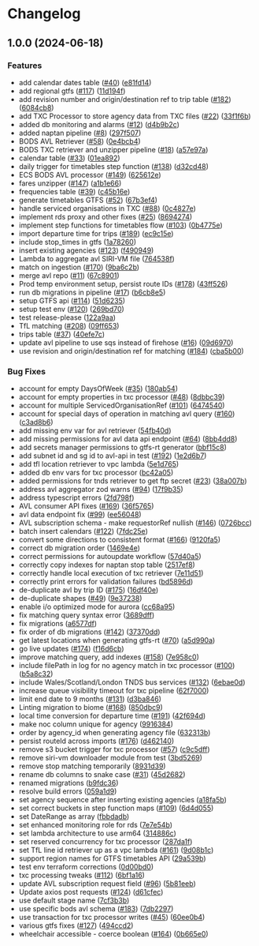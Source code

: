 # Changelog

## 1.0.0 (2024-06-18)


### Features

* add calendar dates table ([#40](https://github.com/Department-for-Transport-Disruptions/bods-integrated-data/issues/40)) ([e81fd14](https://github.com/Department-for-Transport-Disruptions/bods-integrated-data/commit/e81fd143b13b4c9781ed9f277d7fc986364a5331))
* add regional gtfs ([#117](https://github.com/Department-for-Transport-Disruptions/bods-integrated-data/issues/117)) ([11d194f](https://github.com/Department-for-Transport-Disruptions/bods-integrated-data/commit/11d194f13f3330012e504ac2ed549883f71a9e25))
* add revision number and origin/destination ref to trip table ([#182](https://github.com/Department-for-Transport-Disruptions/bods-integrated-data/issues/182)) ([6084cb8](https://github.com/Department-for-Transport-Disruptions/bods-integrated-data/commit/6084cb8905ed64e8f4b37cf3973bc3f9eb1e7569))
* add TXC Processor to store agency data from TXC files ([#22](https://github.com/Department-for-Transport-Disruptions/bods-integrated-data/issues/22)) ([33f1f6b](https://github.com/Department-for-Transport-Disruptions/bods-integrated-data/commit/33f1f6bbd43093b5c211ffdb60fa9b28dee690f0))
* added db monitoring and alarms ([#12](https://github.com/Department-for-Transport-Disruptions/bods-integrated-data/issues/12)) ([d4b9b2c](https://github.com/Department-for-Transport-Disruptions/bods-integrated-data/commit/d4b9b2c74ba3e7ce19c111b316fe4188472bd27b))
* added naptan pipeline ([#8](https://github.com/Department-for-Transport-Disruptions/bods-integrated-data/issues/8)) ([297f507](https://github.com/Department-for-Transport-Disruptions/bods-integrated-data/commit/297f5072a518e6aeafe0fbdd7a694ea3eff6f42f))
* BODS AVL Retriever ([#58](https://github.com/Department-for-Transport-Disruptions/bods-integrated-data/issues/58)) ([0e4bcb4](https://github.com/Department-for-Transport-Disruptions/bods-integrated-data/commit/0e4bcb42b9e483f7d2c30ccb8de2ad33dae590b6))
* BODS TXC retriever and unzipper pipeline ([#18](https://github.com/Department-for-Transport-Disruptions/bods-integrated-data/issues/18)) ([a57e97a](https://github.com/Department-for-Transport-Disruptions/bods-integrated-data/commit/a57e97a0c5dbd176838ee72ca16f659e2e493cef))
* calendar table ([#33](https://github.com/Department-for-Transport-Disruptions/bods-integrated-data/issues/33)) ([01ea892](https://github.com/Department-for-Transport-Disruptions/bods-integrated-data/commit/01ea892d2c7d0af9249d2bd9d15e272dd3e6dbb3))
* daily trigger for timetables step function ([#138](https://github.com/Department-for-Transport-Disruptions/bods-integrated-data/issues/138)) ([d32cd48](https://github.com/Department-for-Transport-Disruptions/bods-integrated-data/commit/d32cd4891d54fb002a4a6940510c2bd01fabb278))
* ECS BODS AVL processor ([#149](https://github.com/Department-for-Transport-Disruptions/bods-integrated-data/issues/149)) ([625612e](https://github.com/Department-for-Transport-Disruptions/bods-integrated-data/commit/625612edaed06c4143bce5fe61da068cad756f1d))
* fares unzipper ([#147](https://github.com/Department-for-Transport-Disruptions/bods-integrated-data/issues/147)) ([a1b1e66](https://github.com/Department-for-Transport-Disruptions/bods-integrated-data/commit/a1b1e66eeabbb48e57c3db2e40177cae35fbdafe))
* frequencies table ([#39](https://github.com/Department-for-Transport-Disruptions/bods-integrated-data/issues/39)) ([c45b16e](https://github.com/Department-for-Transport-Disruptions/bods-integrated-data/commit/c45b16ec2a189b3c0428e0d8593c2a035d1e0910))
* generate timetables GTFS ([#52](https://github.com/Department-for-Transport-Disruptions/bods-integrated-data/issues/52)) ([67b3ef4](https://github.com/Department-for-Transport-Disruptions/bods-integrated-data/commit/67b3ef45c2e199b8722375186007989e66d5328b))
* handle serviced organisations in TXC ([#88](https://github.com/Department-for-Transport-Disruptions/bods-integrated-data/issues/88)) ([0c4827e](https://github.com/Department-for-Transport-Disruptions/bods-integrated-data/commit/0c4827e4e13c5aa7566e166d0237e1f4d37790ab))
* implement rds proxy and other fixes ([#25](https://github.com/Department-for-Transport-Disruptions/bods-integrated-data/issues/25)) ([8694274](https://github.com/Department-for-Transport-Disruptions/bods-integrated-data/commit/8694274df8e434a687bf50702eabd56b11893f2a))
* implement step functions for timetables flow ([#103](https://github.com/Department-for-Transport-Disruptions/bods-integrated-data/issues/103)) ([0b4775e](https://github.com/Department-for-Transport-Disruptions/bods-integrated-data/commit/0b4775e53d4c0243b3bc897a24b4260848459973))
* import departure time for trips ([#189](https://github.com/Department-for-Transport-Disruptions/bods-integrated-data/issues/189)) ([ec9c15e](https://github.com/Department-for-Transport-Disruptions/bods-integrated-data/commit/ec9c15ed0b6e13a659246ad21def434bfddd5792))
* include stop_times in gtfs ([1a78260](https://github.com/Department-for-Transport-Disruptions/bods-integrated-data/commit/1a7826049061b319110005f1e0c56292bf7d523f))
* insert existing agencies ([#123](https://github.com/Department-for-Transport-Disruptions/bods-integrated-data/issues/123)) ([f490949](https://github.com/Department-for-Transport-Disruptions/bods-integrated-data/commit/f490949c8f2efc55bf8ffb543d6e32ebe1bfa34f))
* Lambda to aggregate avl SIRI-VM file ([764538f](https://github.com/Department-for-Transport-Disruptions/bods-integrated-data/commit/764538f117a79a3ecbc89b376ccb42593b53b723))
* match on ingestion ([#170](https://github.com/Department-for-Transport-Disruptions/bods-integrated-data/issues/170)) ([9ba6c2b](https://github.com/Department-for-Transport-Disruptions/bods-integrated-data/commit/9ba6c2b7ed3eb636abd2b64ec6525b7959dc62c8))
* merge avl repo ([#11](https://github.com/Department-for-Transport-Disruptions/bods-integrated-data/issues/11)) ([67c8901](https://github.com/Department-for-Transport-Disruptions/bods-integrated-data/commit/67c890127b57bc0ff47bb66a23be32aa83fec01f))
* Prod temp environment setup, persist route IDs ([#178](https://github.com/Department-for-Transport-Disruptions/bods-integrated-data/issues/178)) ([43ff526](https://github.com/Department-for-Transport-Disruptions/bods-integrated-data/commit/43ff5269c6ff7b8527ea1ba8622973cbb9f2a262))
* run db migrations in pipeline ([#17](https://github.com/Department-for-Transport-Disruptions/bods-integrated-data/issues/17)) ([b6cb8e5](https://github.com/Department-for-Transport-Disruptions/bods-integrated-data/commit/b6cb8e5157a8e84f46bc90ac335771c03cd4ca3c))
* setup GTFS api ([#114](https://github.com/Department-for-Transport-Disruptions/bods-integrated-data/issues/114)) ([51d6235](https://github.com/Department-for-Transport-Disruptions/bods-integrated-data/commit/51d6235a048a53d7dffe0165c1270f1da0c2caa2))
* setup test env ([#120](https://github.com/Department-for-Transport-Disruptions/bods-integrated-data/issues/120)) ([269bd70](https://github.com/Department-for-Transport-Disruptions/bods-integrated-data/commit/269bd70a4c3addfca88a78ff86f8b0c81839347f))
* test release-please ([122a9aa](https://github.com/Department-for-Transport-Disruptions/bods-integrated-data/commit/122a9aa348441ad6d571ac9dae006963a7879f68))
* TfL matching ([#208](https://github.com/Department-for-Transport-Disruptions/bods-integrated-data/issues/208)) ([09ff653](https://github.com/Department-for-Transport-Disruptions/bods-integrated-data/commit/09ff653b52eb41befa4cde7e90b522eadf3fc503))
* trips table ([#37](https://github.com/Department-for-Transport-Disruptions/bods-integrated-data/issues/37)) ([40efe7c](https://github.com/Department-for-Transport-Disruptions/bods-integrated-data/commit/40efe7ce137afbaec7600b4be33a700a69588ea2))
* update avl pipeline to use sqs instead of firehose ([#16](https://github.com/Department-for-Transport-Disruptions/bods-integrated-data/issues/16)) ([09d6970](https://github.com/Department-for-Transport-Disruptions/bods-integrated-data/commit/09d697017b85ae953a8855036d2893b123b8e02f))
* use revision and origin/destination ref for matching ([#184](https://github.com/Department-for-Transport-Disruptions/bods-integrated-data/issues/184)) ([cba5b00](https://github.com/Department-for-Transport-Disruptions/bods-integrated-data/commit/cba5b0006f61740d0620b17e0d8b484567851fbb))


### Bug Fixes

* account for empty DaysOfWeek ([#35](https://github.com/Department-for-Transport-Disruptions/bods-integrated-data/issues/35)) ([180ab54](https://github.com/Department-for-Transport-Disruptions/bods-integrated-data/commit/180ab54a06ab03c5114d60a1257b015dc1cdd1fd))
* account for empty properties in txc processor ([#48](https://github.com/Department-for-Transport-Disruptions/bods-integrated-data/issues/48)) ([8dbbc39](https://github.com/Department-for-Transport-Disruptions/bods-integrated-data/commit/8dbbc39394fceaf6b456b1343cb7f6e5ca33ef83))
* account for multiple ServicedOrganisationRef ([#101](https://github.com/Department-for-Transport-Disruptions/bods-integrated-data/issues/101)) ([6474540](https://github.com/Department-for-Transport-Disruptions/bods-integrated-data/commit/647454022cf88bb82b2b5c119b7f1fc60202c56f))
* account for special days of operation in matching avl query ([#160](https://github.com/Department-for-Transport-Disruptions/bods-integrated-data/issues/160)) ([c3ad8b6](https://github.com/Department-for-Transport-Disruptions/bods-integrated-data/commit/c3ad8b63b3b9a1d9121cd806c07ce6f290f890bb))
* add missing env var for avl retriever ([54fb40d](https://github.com/Department-for-Transport-Disruptions/bods-integrated-data/commit/54fb40d056a7f1da2af75340ce04bc4f840a0941))
* add missing permissions for avl data api endpoint ([#64](https://github.com/Department-for-Transport-Disruptions/bods-integrated-data/issues/64)) ([8bb4dd8](https://github.com/Department-for-Transport-Disruptions/bods-integrated-data/commit/8bb4dd853dc25ace8dfddee9f01a687adcbabbee))
* add secrets manager permissions to gtfs-rt generator ([bbf15c8](https://github.com/Department-for-Transport-Disruptions/bods-integrated-data/commit/bbf15c8c86505e8d1d4a1614983668ab9893b7e2))
* add subnet id and sg id to avl-api in test ([#192](https://github.com/Department-for-Transport-Disruptions/bods-integrated-data/issues/192)) ([1e2d6b7](https://github.com/Department-for-Transport-Disruptions/bods-integrated-data/commit/1e2d6b7187345ee80f88d43bd477faedfb0c8620))
* add tfl location retriever to vpc lambda ([5e1d765](https://github.com/Department-for-Transport-Disruptions/bods-integrated-data/commit/5e1d7650260d03673c2f0e73b98f8c8fe2e891ef))
* added db env vars for txc processor ([bc42a05](https://github.com/Department-for-Transport-Disruptions/bods-integrated-data/commit/bc42a055e932327d680db5fd265556ce221c59b9))
* added permissions for tnds retriever to get ftp secret ([#23](https://github.com/Department-for-Transport-Disruptions/bods-integrated-data/issues/23)) ([38a007b](https://github.com/Department-for-Transport-Disruptions/bods-integrated-data/commit/38a007b7c507b661a17bbd477e7c373337e293c2))
* address avl aggregator zod warns ([#94](https://github.com/Department-for-Transport-Disruptions/bods-integrated-data/issues/94)) ([17f9b35](https://github.com/Department-for-Transport-Disruptions/bods-integrated-data/commit/17f9b35c129a67e74d4e9b02cb531d565294933b))
* address typescript errors ([2fd798f](https://github.com/Department-for-Transport-Disruptions/bods-integrated-data/commit/2fd798f72c549ecf4dbe4ad978ab2ddc0bda99f4))
* AVL consumer API fixes ([#169](https://github.com/Department-for-Transport-Disruptions/bods-integrated-data/issues/169)) ([36f5765](https://github.com/Department-for-Transport-Disruptions/bods-integrated-data/commit/36f5765ec08c365387db1d4e93473d35c4231ee7))
* avl data endpoint fix ([#99](https://github.com/Department-for-Transport-Disruptions/bods-integrated-data/issues/99)) ([ee56048](https://github.com/Department-for-Transport-Disruptions/bods-integrated-data/commit/ee560483c6aba7a2002b778a4f6cc90328dd01ae))
* AVL subscription schema - make requestorRef nullish ([#146](https://github.com/Department-for-Transport-Disruptions/bods-integrated-data/issues/146)) ([0726bcc](https://github.com/Department-for-Transport-Disruptions/bods-integrated-data/commit/0726bcce18e95ae8e61c9ff7fb7b08ecc95fd7cb))
* batch insert calendars ([#122](https://github.com/Department-for-Transport-Disruptions/bods-integrated-data/issues/122)) ([7fdc25e](https://github.com/Department-for-Transport-Disruptions/bods-integrated-data/commit/7fdc25e150c070643706d3a50081dd0cf07dbf63))
* convert some directions to consistent format ([#166](https://github.com/Department-for-Transport-Disruptions/bods-integrated-data/issues/166)) ([9120fa5](https://github.com/Department-for-Transport-Disruptions/bods-integrated-data/commit/9120fa5d02f045c3d73f773ab248f8c6b33f2457))
* correct db migration order ([1469e4e](https://github.com/Department-for-Transport-Disruptions/bods-integrated-data/commit/1469e4eda5a1a74965a7e132439046c86ecd0378))
* correct permissions for autoupdate workflow ([57d40a5](https://github.com/Department-for-Transport-Disruptions/bods-integrated-data/commit/57d40a51c0da7fc57c4718144f541915febab57a))
* correctly copy indexes for naptan stop table ([2517ef8](https://github.com/Department-for-Transport-Disruptions/bods-integrated-data/commit/2517ef8929fd159ac2b8e868b2aa885eda4a66f2))
* correctly handle local execution of txc retriever ([7e11d51](https://github.com/Department-for-Transport-Disruptions/bods-integrated-data/commit/7e11d513ffdcee42c937a2845594742f7f3f5e8a))
* correctly print errors for validation failures ([bd5896d](https://github.com/Department-for-Transport-Disruptions/bods-integrated-data/commit/bd5896df610e0c66948aa437001e79335dc2c804))
* de-duplicate avl by trip ID ([#175](https://github.com/Department-for-Transport-Disruptions/bods-integrated-data/issues/175)) ([16df40e](https://github.com/Department-for-Transport-Disruptions/bods-integrated-data/commit/16df40e42b2e77dd50deece28512591db01ffc91))
* de-duplicate shapes ([#49](https://github.com/Department-for-Transport-Disruptions/bods-integrated-data/issues/49)) ([9e37238](https://github.com/Department-for-Transport-Disruptions/bods-integrated-data/commit/9e372388c0d76c7d704292b000cbabb8f678dec5))
* enable i/o optimized mode for aurora ([cc68a95](https://github.com/Department-for-Transport-Disruptions/bods-integrated-data/commit/cc68a95207d7b99231be83ae4137d998e174a412))
* fix matching query syntax error ([3689dff](https://github.com/Department-for-Transport-Disruptions/bods-integrated-data/commit/3689dff49142bcdf2cf3c8356f7a6d161ce7633c))
* fix migrations ([a6577df](https://github.com/Department-for-Transport-Disruptions/bods-integrated-data/commit/a6577dfda20b1984d6503287e7bb9d20dfc66772))
* fix order of db migrations ([#142](https://github.com/Department-for-Transport-Disruptions/bods-integrated-data/issues/142)) ([37370dd](https://github.com/Department-for-Transport-Disruptions/bods-integrated-data/commit/37370dd9170b7cd47da084969d45551e6741f739))
* get latest locations when generating gtfs-rt ([#70](https://github.com/Department-for-Transport-Disruptions/bods-integrated-data/issues/70)) ([a5d990a](https://github.com/Department-for-Transport-Disruptions/bods-integrated-data/commit/a5d990ade3ce360a76fcbc4f386ce38e12c0f2ea))
* go live updates ([#174](https://github.com/Department-for-Transport-Disruptions/bods-integrated-data/issues/174)) ([f16d6cb](https://github.com/Department-for-Transport-Disruptions/bods-integrated-data/commit/f16d6cb3e000a5f666a25d77e267ee1006a4840b))
* improve matching query, add indexes ([#158](https://github.com/Department-for-Transport-Disruptions/bods-integrated-data/issues/158)) ([7e958c0](https://github.com/Department-for-Transport-Disruptions/bods-integrated-data/commit/7e958c0387416252622458fe2aab5d72a84abcda))
* include filePath in log for no agency match in txc processor ([#100](https://github.com/Department-for-Transport-Disruptions/bods-integrated-data/issues/100)) ([b5a8c32](https://github.com/Department-for-Transport-Disruptions/bods-integrated-data/commit/b5a8c3243604e92948f4c1d9ba5ecf6b702f2baf))
* include Wales/Scotland/London TNDS bus services ([#132](https://github.com/Department-for-Transport-Disruptions/bods-integrated-data/issues/132)) ([6ebae0d](https://github.com/Department-for-Transport-Disruptions/bods-integrated-data/commit/6ebae0d9ec4cb4ce0a9319caee869ac65c3e3f0d))
* increase queue visibility timeout for txc pipeline ([62f7000](https://github.com/Department-for-Transport-Disruptions/bods-integrated-data/commit/62f70006f5432c4ef0d32329bd16178e795b6daf))
* limit end date to 9 months ([#131](https://github.com/Department-for-Transport-Disruptions/bods-integrated-data/issues/131)) ([d3ba846](https://github.com/Department-for-Transport-Disruptions/bods-integrated-data/commit/d3ba8460e3957f5baef697707a88681c30fa3ef6))
* Linting migration to biome ([#168](https://github.com/Department-for-Transport-Disruptions/bods-integrated-data/issues/168)) ([850dbc9](https://github.com/Department-for-Transport-Disruptions/bods-integrated-data/commit/850dbc92735a66e78ed1cf9333521d5755692060))
* local time conversion for departure time ([#191](https://github.com/Department-for-Transport-Disruptions/bods-integrated-data/issues/191)) ([42f694d](https://github.com/Department-for-Transport-Disruptions/bods-integrated-data/commit/42f694d98569d16e8079696f0ac3012137892b56))
* make noc column unique for agency ([9916384](https://github.com/Department-for-Transport-Disruptions/bods-integrated-data/commit/99163849be28d98427fb73f0ef7cd4e37a131229))
* order by agency_id when generating agency file ([632313b](https://github.com/Department-for-Transport-Disruptions/bods-integrated-data/commit/632313b054178a5a5c751cf42f4ec177c58d6631))
* persist routeId across imports ([#176](https://github.com/Department-for-Transport-Disruptions/bods-integrated-data/issues/176)) ([d462140](https://github.com/Department-for-Transport-Disruptions/bods-integrated-data/commit/d462140401a9a6a8d7ec186e23d923b55f45f5a2))
* remove s3 bucket trigger for txc processor ([#57](https://github.com/Department-for-Transport-Disruptions/bods-integrated-data/issues/57)) ([c9c5dff](https://github.com/Department-for-Transport-Disruptions/bods-integrated-data/commit/c9c5dffa7fee739dd975e6c1f529862f9c23ad11))
* remove siri-vm downloader module from test ([3bd5269](https://github.com/Department-for-Transport-Disruptions/bods-integrated-data/commit/3bd5269ba91550eb8e2ac5efb20280760382188e))
* remove stop matching temporarily ([8931d39](https://github.com/Department-for-Transport-Disruptions/bods-integrated-data/commit/8931d39c3c26b4dcfe5cb58ba86cf857a379cf27))
* rename db columns to snake case ([#31](https://github.com/Department-for-Transport-Disruptions/bods-integrated-data/issues/31)) ([45d2682](https://github.com/Department-for-Transport-Disruptions/bods-integrated-data/commit/45d268208299959785ed587acee63a8f350940fa))
* renamed migrations ([b9fdc36](https://github.com/Department-for-Transport-Disruptions/bods-integrated-data/commit/b9fdc36dd31f8dbe83393040a3a1606fba1829a7))
* resolve build errors ([059a1d9](https://github.com/Department-for-Transport-Disruptions/bods-integrated-data/commit/059a1d9d46da5dfda1c65ba00a12838165263453))
* set agency sequence after inserting existing agencies ([a18fa5b](https://github.com/Department-for-Transport-Disruptions/bods-integrated-data/commit/a18fa5bfe6d4964b00f2093dad534542dd17db65))
* set correct buckets in step function maps ([#109](https://github.com/Department-for-Transport-Disruptions/bods-integrated-data/issues/109)) ([6d4d055](https://github.com/Department-for-Transport-Disruptions/bods-integrated-data/commit/6d4d0559b1d1193224fa2d2dfe159dfd158f52bc))
* set DateRange as array ([fbbdadb](https://github.com/Department-for-Transport-Disruptions/bods-integrated-data/commit/fbbdadbf2b2f1ed90ef5682d67342b4bee548bac))
* set enhanced monitoring role for rds ([7e7e54b](https://github.com/Department-for-Transport-Disruptions/bods-integrated-data/commit/7e7e54b9f477f9ecba5286a42638b38349ebf08c))
* set lambda architecture to use arm64 ([314886c](https://github.com/Department-for-Transport-Disruptions/bods-integrated-data/commit/314886cef279fa83d39cfa3c714f2eb00acbbae9))
* set reserved concurrency for txc processor ([287da1f](https://github.com/Department-for-Transport-Disruptions/bods-integrated-data/commit/287da1f19550cc4c085da31da1fe186e53417911))
* set TfL line id retriever up as a vpc lambda ([#161](https://github.com/Department-for-Transport-Disruptions/bods-integrated-data/issues/161)) ([9d08b1c](https://github.com/Department-for-Transport-Disruptions/bods-integrated-data/commit/9d08b1c95a2e27ac956ef8947dbde9d812c77c5e))
* support region names for GTFS timetables API ([29a539b](https://github.com/Department-for-Transport-Disruptions/bods-integrated-data/commit/29a539b972f735d9b390e81d8ffd6256c6f8be5a))
* test env terraform corrections ([0d00bd0](https://github.com/Department-for-Transport-Disruptions/bods-integrated-data/commit/0d00bd0726501fa44627b4ac6bb6cbe3b049641a))
* txc processing tweaks ([#112](https://github.com/Department-for-Transport-Disruptions/bods-integrated-data/issues/112)) ([6bf1a16](https://github.com/Department-for-Transport-Disruptions/bods-integrated-data/commit/6bf1a16e56d4553d724da50f75a09a703fb4fe55))
* update AVL subscription request field ([#96](https://github.com/Department-for-Transport-Disruptions/bods-integrated-data/issues/96)) ([5b81eeb](https://github.com/Department-for-Transport-Disruptions/bods-integrated-data/commit/5b81eeb5e1f6ed09ee70d3bbf4f579f4dea16580))
* Update axios post requests ([#124](https://github.com/Department-for-Transport-Disruptions/bods-integrated-data/issues/124)) ([d61cfec](https://github.com/Department-for-Transport-Disruptions/bods-integrated-data/commit/d61cfec776d56ca6460a3481016b16fc1540099a))
* use default stage name ([7cf3b3b](https://github.com/Department-for-Transport-Disruptions/bods-integrated-data/commit/7cf3b3be5d0aae27746a4a96b383a6a861098016))
* use specific bods avl schema ([#183](https://github.com/Department-for-Transport-Disruptions/bods-integrated-data/issues/183)) ([7db2297](https://github.com/Department-for-Transport-Disruptions/bods-integrated-data/commit/7db229799acf5b6239ccd037919d21b970cb996d))
* use transaction for txc processor writes ([#45](https://github.com/Department-for-Transport-Disruptions/bods-integrated-data/issues/45)) ([60ee0b4](https://github.com/Department-for-Transport-Disruptions/bods-integrated-data/commit/60ee0b4c6cd9b40e41bfa757e05435ca47deada3))
* various gtfs fixes ([#127](https://github.com/Department-for-Transport-Disruptions/bods-integrated-data/issues/127)) ([494ccd2](https://github.com/Department-for-Transport-Disruptions/bods-integrated-data/commit/494ccd2bd3004c37f17e425a7e15894dd9a58217))
* wheelchair accessible - coerce boolean ([#164](https://github.com/Department-for-Transport-Disruptions/bods-integrated-data/issues/164)) ([0b665e0](https://github.com/Department-for-Transport-Disruptions/bods-integrated-data/commit/0b665e00c903d6d1d02bda1650ffeab69787d8fa))
